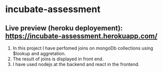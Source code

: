 # incubate-assessment

## Live preview (heroku deployement): https://incubate-assessment.herokuapp.com/

1. In this project I have perfomed joins on mongoDb collections using $lookup and aggretation.
2. The result of joins is displayed in front end.
3. I have used nodejs at the backend and react in the frontend.
